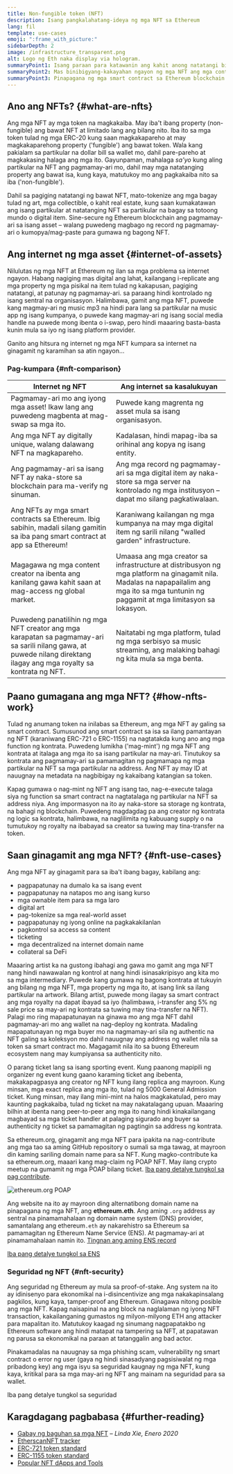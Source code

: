 ```yaml
---
title: Non-fungible token (NFT)
description: Isang pangkalahatang-ideya ng mga NFT sa Ethereum
lang: fil
template: use-cases
emoji: ":frame_with_picture:"
sidebarDepth: 2
image: /infrastructure_transparent.png
alt: Logo ng Eth naka display via hologram.
summaryPoint1: Isang paraan para katawanin ang kahit anong natatangi bilang Ethereum-based asset.
summaryPoint2: Mas binibigyang-kakayahan ngayon ng mga NFT ang mga content creator.
summaryPoint3: Pinapagana ng mga smart contract sa Ethereum blockchain.
---
```


## Ano ang NFTs? {#what-are-nfts}

Ang mga NFT ay mga token na magkakaiba. May iba't ibang property (non-fungible) ang bawat NFT at limitado lang ang bilang nito. Iba ito sa mga token tulad ng mga ERC-20 kung saan magkakapareho at may magkakaparehong property ('fungible') ang bawat token. Wala kang pakialam sa partikular na dollar bill sa wallet mo, dahil pare-pareho at magkakasing halaga ang mga ito. Gayunpaman, mahalaga _sa'yo_ kung aling partikular na NFT ang pagmamay-ari mo, dahil may mga natatanging property ang bawat isa, kung kaya, matutukoy mo ang pagkakaiba nito sa iba ('non-fungible').

Dahil sa pagiging natatangi ng bawat NFT, mato-tokenize ang mga bagay tulad ng art, mga collectible, o kahit real estate, kung saan kumakatawan ang isang partikular at natatanging NFT sa partikular na bagay sa totoong mundo o digital item. Sine-secure ng Ethereum blockchain ang pagmamay-ari sa isang asset – walang puwedeng magbago ng record ng pagmamay-ari o kumopya/mag-paste para gumawa ng bagong NFT.

<YouTube id="Xdkkux6OxfM" />

## Ang internet ng mga asset {#internet-of-assets}

Nilulutas ng mga NFT at Ethereum ng ilan sa mga problema sa internet ngayon. Habang nagiging mas digital ang lahat, kailangang i-replicate ang mga property ng mga pisikal na item tulad ng kakapusan, pagiging natatangi, at patunay ng pagmamay-ari. sa paraang hindi kontrolado ng isang sentral na organisasyon. Halimbawa, gamit ang mga NFT, puwede kang magmay-ari ng music mp3 na hindi para lang sa partikular na music app ng isang kumpanya, o puwede kang magmay-ari ng isang social media handle na puwede mong ibenta o i-swap, pero hindi maaaring basta-basta kunin mula sa iyo ng isang platform provider.

Ganito ang hitsura ng internet ng mga NFT kumpara sa internet na ginagamit ng karamihan sa atin ngayon...

### Pag-kumpara {#nft-comparison}

| Internet ng NFT                                                                                                                                                        | Ang internet sa kasalukuyan                                                                                                                                                                |
| ---------------------------------------------------------------------------------------------------------------------------------------------------------------------- | ------------------------------------------------------------------------------------------------------------------------------------------------------------------------------------------ |
| Pagmamay-ari mo ang iyong mga asset! Ikaw lang ang puwedeng magbenta at mag-swap sa mga ito.                                                                           | Puwede kang magrenta ng asset mula sa isang organisasyon.                                                                                                                                  |
| Ang mga NFT ay digitally unique, walang dalawang NFT na magkapareho.                                                                                                   | Kadalasan, hindi mapag-iba sa orihinal ang kopya ng isang entity.                                                                                                                          |
| Ang pagmamay-ari sa isang NFT ay naka-store sa blockchain para ma-verify ng sinuman.                                                                                   | Ang mga record ng pagmamay-ari sa mga digital item ay naka-store sa mga server na kontrolado ng mga institusyon – dapat mo silang pagkatiwalaan.                                           |
| Ang NFTs ay mga smart contracts sa Ethereum. Ibig sabihin, madali silang gamitin sa iba pang smart contract at app sa Ethereum!                                        | Karaniwang kailangan ng mga kumpanya na may mga digital item ng sarili nilang "walled garden" infrastructure.                                                                              |
| Magagawa ng mga content creator na ibenta ang kanilang gawa kahit saan at mag-access ng global market.                                                                 | Umaasa ang mga creator sa infrastructure at distribusyon ng mga platform na ginagamit nila. Madalas na napapailalim ang mga ito sa mga tuntunin ng paggamit at mga limitasyon sa lokasyon. |
| Puwedeng panatilihin ng mga NFT creator ang mga karapatan sa pagmamay-ari sa sarili nilang gawa, at puwede nilang direktang ilagay ang mga royalty sa kontrata ng NFT. | Naitatabi ng mga platform, tulad ng mga serbisyo sa music streaming, ang malaking bahagi ng kita mula sa mga benta.                                                                        |

## Paano gumagana ang mga NFT? {#how-nfts-work}

Tulad ng anumang token na inilabas sa Ethereum, ang mga NFT ay galing sa smart contract. Sumusunod ang smart contract sa isa sa ilang pamantayan ng NFT (karaniwang ERC-721 o ERC-1155) na nagtatakda kung ano ang mga function ng kontrata. Puwedeng lumikha ('mag-mint') ng mga NFT ang kontrata at italaga ang mga ito sa isang partikular na may-ari. Tinutukoy sa kontrata ang pagmamay-ari sa pamamagitan ng pagmamapa ng mga partikular na NFT sa mga partikular na address. Ang NFT ay may ID at nauugnay na metadata na nagbibigay ng kakaibang katangian sa token.

Kapag gumawa o nag-mint ng NFT ang isang tao, nag-e-execute talaga siya ng function sa smart contract na nagtatalaga ng partikular na NFT sa address niya. Ang impormasyon na ito ay naka-store sa storage ng kontrata, na bahagi ng blockchain. Puwedeng magdagdag pa ang creator ng kontrata ng logic sa kontrata, halimbawa, na naglilimita ng kabuuang supply o na tumutukoy ng royalty na ibabayad sa creator sa tuwing may tina-transfer na token.

## Saan ginagamit ang mga NFT? {#nft-use-cases}

Ang mga NFT ay ginagamit para sa iba't ibang bagay, kabilang ang:

- pagpapatunay na dumalo ka sa isang event
- pagpapatunay na natapos mo ang isang kurso
- mga ownable item para sa mga laro
- digital art
- pag-tokenize sa mga real-world asset
- pagpapatunay ng iyong online na pagkakakilanlan
- pagkontrol sa access sa content
- ticketing
- mga decentralized na internet domain name
- collateral sa DeFi

Maaaring artist ka na gustong ibahagi ang gawa mo gamit ang mga NFT nang hindi nawawalan ng kontrol at nang hindi isinasakripisyo ang kita mo sa mga intermediary. Puwede kang gumawa ng bagong kontrata at tukuyin ang bilang ng mga NFT, mga property ng mga ito, at isang link sa ilang partikular na artwork. Bilang artist, puwede mong ilagay sa smart contract ang mga royalty na dapat ibayad sa iyo (halimbawa, i-transfer ang 5% ng sale price sa may-ari ng kontrata sa tuwing may tina-transfer na NFT). Palagi mo ring mapapatunayan na ginawa mo ang mga NFT dahil pagmamay-ari mo ang wallet na nag-deploy ng kontrata. Madaling mapapatunayan ng mga buyer mo na nagmamay-ari sila ng authentic na NFT galing sa koleksyon mo dahil nauugnay ang address ng wallet nila sa token sa smart contract mo. Magagamit nila ito sa buong Ethereum ecosystem nang may kumpiyansa sa authenticity nito.

O parang ticket lang sa isang sporting event. Kung paanong mapipili ng organizer ng event kung gaano karaming ticket ang ibebenta, makakapagpasya ang creator ng NFT kung ilang replica ang mayroon. Kung minsan, mga exact replica ang mga ito, tulad ng 5000 General Admission ticket. Kung minsan, may ilang mini-mint na halos magkakatulad, pero may kaunting pagkakaiba, tulad ng ticket na may nakatalagang upuan. Maaaring bilhin at ibenta nang peer-to-peer ang mga ito nang hindi kinakailangang magbayad sa mga ticket handler at palaging sigurado ang buyer sa authenticity ng ticket sa pamamagitan ng pagtingin sa address ng kontrata.

Sa ethereum.org, ginagamit ang mga NFT para ipakita na nag-contribute ang mga tao sa aming GitHub repository o sumali sa mga tawag, at mayroon din kaming sariling domain name para sa NFT. Kung magko-contribute ka sa ethereum.org, maaari kang mag-claim ng POAP NFT. May ilang crypto meetup na gumamit ng mga POAP bilang ticket. [Iba pang detalye tungkol sa pag contribute](/contributing/#poap).

![ethereum.org POAP](./poap.png)

Ang website na ito ay mayroon ding alternatibong domain name na pinapagana ng mga NFT, ang **ethereum.eth**. Ang aming `.org` address ay sentral na pinamamahalaan ng domain name system (DNS) provider, samantalang ang ethereum`.eth` ay nakarehistro sa Ethereum sa pamamagitan ng Ethereum Name Service (ENS). At pagmamay-ari at pinamamahalaan namin ito. [Tingnan ang aming ENS record](https://app.ens.domains/name/ethereum.eth)

[Iba pang detalye tungkol sa ENS](https://app.ens.domains)

<Divider />

### Seguridad ng NFT {#nft-security}

Ang seguridad ng Ethereum ay mula sa proof-of-stake. Ang system na ito ay idinisenyo para ekonomikal na i-disincentivize ang mga nakakapinsalang pagkilos, kung kaya, tamper-proof ang Ethereum. Ginagawa nitong posible ang mga NFT. Kapag naisapinal na ang block na naglalaman ng iyong NFT transaction, kakailanganing gumastos ng milyon-milyong ETH ang attacker para mapalitan ito. Matutukoy kaagad ng sinumang nagpapatakbo ng Ethereum software ang hindi matapat na tampering sa NFT, at papatawan ng parusa sa ekonomikal na paraan at tatanggalin ang bad actor.

Pinakamadalas na nauugnay sa mga phishing scam, vulnerability ng smart contract o error ng user (gaya ng hindi sinasadyang pagsisiwalat ng mga pribadong key) ang mga isyu sa seguridad kaugnay ng mga NFT, kung kaya, kritikal para sa mga may-ari ng NFT ang mainam na seguridad para sa wallet.

<ButtonLink to="/security/">
  Iba pang detalye tungkol sa seguridad
</ButtonLink>

## Karagdagang pagbabasa {#further-reading}

- [Gabay ng baguhan sa mga NFT](https://linda.mirror.xyz/df649d61efb92c910464a4e74ae213c4cab150b9cbcc4b7fb6090fc77881a95d) – _Linda Xie, Enero 2020_
- [EtherscanNFT tracker](https://etherscan.io/nft-top-contracts)
- [ERC-721 token standard](/developers/docs/standards/tokens/erc-721/)
- [ERC-1155 token standard](/developers/docs/standards/tokens/erc-1155/)
- [Popular NFT dApps and Tools](https://www.ethereum-ecosystem.com/blockchains/ethereum/nfts)

<Divider />

<QuizWidget quizKey="nfts" />
